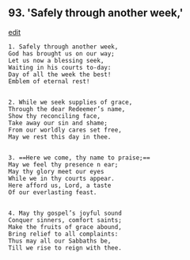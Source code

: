 
## 93.  'Safely through another week,'
[edit](https://docs.google.com/document/d/1VLVUif57QOTnNu55AvZHd7DWnF46QMw2/edit?mode=html)



    1. Safely through another week,
    God has brought us on our way;
    Let us now a blessing seek,
    Waiting in his courts to-day:
    Day of all the week the best!
    Emblem of eternal rest!


    2. While we seek supplies of grace,
    Through the dear Redeemer’s name, 
    Show thy reconciling face,
    Take away our sin and shame;
    From our worldly cares set free,
    May we rest this day in thee.


    3. ==Here we come, thy name to praise;==
    May we feel thy presence n ear;
    May thy glory meet our eyes 
    While we in thy courts appear.
    Here afford us, Lord, a taste 
    Of our everlasting feast.


    4. May thy gospel’s joyful sound
    Conquer sinners, comfort saints;
    Make the fruits of grace abound,
    Bring relief to all complaints:
    Thus may all our Sabbaths be,
    Till we rise to reign with thee.

